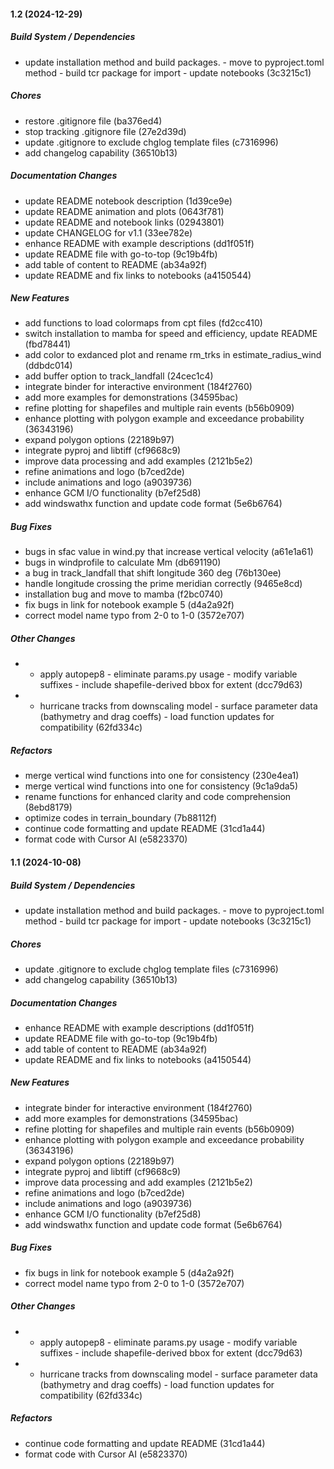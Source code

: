 #### 1.2 (2024-12-29)

##### Build System / Dependencies

*  update installation method and build packages. - move to pyproject.toml method - build tcr package for import - update notebooks (3c3215c1)

##### Chores

*  restore .gitignore file (ba376ed4)
*  stop tracking .gitignore file (27e2d39d)
*  update .gitignore to exclude chglog template files (c7316996)
*  add changelog capability (36510b13)

##### Documentation Changes

*  update README notebook description (1d39ce9e)
*  update README animation and plots (0643f781)
*  update README and notebook links (02943801)
*  update CHANGELOG for v1.1 (33ee782e)
*  enhance README with example descriptions (dd1f051f)
*  update README file with go-to-top (9c19b4fb)
*  add table of content to README (ab34a92f)
*  update README and fix links to notebooks (a4150544)

##### New Features

*  add functions to load colormaps from cpt files (fd2cc410)
*  switch installation to mamba for speed and efficiency, update README (fbd78441)
*  add color to exdanced plot and rename rm_trks in estimate_radius_wind (ddbdc014)
*  add buffer option to track_landfall (24cec1c4)
*  integrate binder for interactive environment (184f2760)
*  add more examples for demonstrations (34595bac)
*  refine plotting for shapefiles and multiple rain events (b56b0909)
*  enhance plotting with polygon example and exceedance probability (36343196)
*  expand polygon options (22189b97)
*  integrate pyproj and libtiff (cf9668c9)
*  improve data processing and add examples (2121b5e2)
*  refine animations and logo (b7ced2de)
*  include animations and logo (a9039736)
*  enhance GCM I/O functionality (b7ef25d8)
*  add windswathx function and update code format (5e6b6764)

##### Bug Fixes

*  bugs in sfac value in wind.py that increase vertical velocity (a61e1a61)
*  bugs in windprofile to calculate Mm (db691190)
*  a bug in track_landfall that shift longitude 360 deg (76b130ee)
*  handle longitude crossing the prime meridian correctly (9465e8cd)
*  installation bug and move to mamba (f2bc0740)
*  fix bugs in link for notebook example 5 (d4a2a92f)
*  correct model name typo from 2-0 to 1-0 (3572e707)

##### Other Changes

*    - apply autopep8   - eliminate params.py usage   - modify variable suffixes   - include shapefile-derived bbox for extent (dcc79d63)
*    - hurricane tracks from downscaling model   - surface parameter data (bathymetry and drag coeffs)   - load function updates for compatibility (62fd334c)

##### Refactors

*  merge vertical wind functions into one for consistency (230e4ea1)
*  merge vertical wind functions into one for consistency (9c1a9da5)
*  rename functions for enhanced clarity and code comprehension (8ebd8179)
*  optimize codes in terrain_boundary (7b88112f)
*  continue code formatting and update README (31cd1a44)
*  format code with Cursor AI (e5823370)

#### 1.1 (2024-10-08)

##### Build System / Dependencies

*  update installation method and build packages. - move to pyproject.toml method - build tcr package for import - update notebooks (3c3215c1)

##### Chores

*  update .gitignore to exclude chglog template files (c7316996)
*  add changelog capability (36510b13)

##### Documentation Changes

*  enhance README with example descriptions (dd1f051f)
*  update README file with go-to-top (9c19b4fb)
*  add table of content to README (ab34a92f)
*  update README and fix links to notebooks (a4150544)

##### New Features

*  integrate binder for interactive environment (184f2760)
*  add more examples for demonstrations (34595bac)
*  refine plotting for shapefiles and multiple rain events (b56b0909)
*  enhance plotting with polygon example and exceedance probability (36343196)
*  expand polygon options (22189b97)
*  integrate pyproj and libtiff (cf9668c9)
*  improve data processing and add examples (2121b5e2)
*  refine animations and logo (b7ced2de)
*  include animations and logo (a9039736)
*  enhance GCM I/O functionality (b7ef25d8)
*  add windswathx function and update code format (5e6b6764)

##### Bug Fixes

*  fix bugs in link for notebook example 5 (d4a2a92f)
*  correct model name typo from 2-0 to 1-0 (3572e707)

##### Other Changes

*    - apply autopep8   - eliminate params.py usage   - modify variable suffixes   - include shapefile-derived bbox for extent (dcc79d63)
*    - hurricane tracks from downscaling model   - surface parameter data (bathymetry and drag coeffs)   - load function updates for compatibility (62fd334c)

##### Refactors

*  continue code formatting and update README (31cd1a44)
*  format code with Cursor AI (e5823370)

